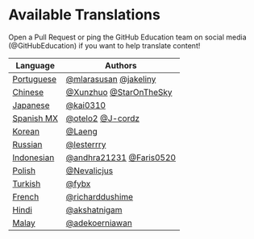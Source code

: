 # Available Translations

Open a Pull Request or ping the GitHub Education team on social media (@GitHubEducation) if you want to help translate content!

| Language                             | Authors                                                                                   |
| ------------------------------------ | ----------------------------------------------------------------------------------------- |
| [Portuguese](https://bit.ly/3LI8kAc) | [@mlarasusan](https://github.com/mlarasusan) [@jakeliny](https://github.com/jakeliny)     |
| [Chinese](https://bit.ly/3kE3Ezc)    | [@Xunzhuo](https://github.com/Xunzhuo) [@StarOnTheSky](https://github.com/StarOnTheSky)   |
| [Japanese](https://bit.ly/38TCVfm)   | [@kai0310](https://github.com/kai0310)                                                    |
| [Spanish MX](https://bit.ly/3wqpwUz) | [@otelo2](https://github.com/otelo2) [@J-cordz](https://github.com/J-cordz)               |
| [Korean](https://bit.ly/3MS4owN)     | [@Laeng](https://github.com/Laeng)                                                        |
| [Russian](https://bit.ly/3w7d7EL)    | [@lesterrry](https://github.com/lesterrry)                                                |
| [Indonesian](https://bit.ly/3yeTRrI) | [@andhra21231](https://github.com/andhra21231) [@Faris0520](https://github.com/Faris0520) |
| [Polish](https://bit.ly/38c411k)     | [@Nevalicjus](https://github.com/Nevalicjus)                                              |
| [Turkish](./README.tr.md)            | [@fybx](https://github.com/fybx)                                                          |
| [French](./README.fr.md)             | [@richarddushime](https://github.com/richarddushime)                                      |
| [Hindi](./README.hi.md)              | [@akshatnigam](https://github.com/akshatnigam)                                            |
| [Malay](./README.may.md)             | [@adekoerniawan](https://github.com/adekoerniawan)                                        |
